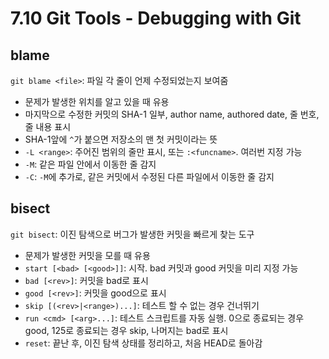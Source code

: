 # 7.10 Git Tools - Debugging with Git

## blame

`git blame <file>`: 파일 각 줄이 언제 수정되었는지 보여줌

- 문제가 발생한 위치를 알고 있을 때 유용
- 마지막으로 수정한 커밋의 SHA-1 일부, author name, authored date, 줄 번호, 줄 내용 표시
- SHA-1앞에 `^`가 붙으면 저장소의 맨 첫 커밋이라는 뜻
- `-L <range>`: 주어진 범위의 줄만 표시, 또는 `:<funcname>`. 여러번 지정 가능
- `-M`: 같은 파일 안에서 이동한 줄 감지
- `-C`: `-M`에 추가로, 같은 커밋에서 수정된 다른 파일에서 이동한 줄 감지

## bisect

`git bisect`: 이진 탐색으로 버그가 발생한 커밋을 빠르게 찾는 도구

- 문제가 발생한 커밋을 모를 때 유용
- `start [<bad> [<good>]]`: 시작. bad 커밋과 good 커밋을 미리 지정 가능
- `bad [<rev>]`: 커밋을 bad로 표시
- `good [<rev>]`: 커밋을 good으로 표시
- `skip [(<rev>|<range>)...]`: 테스트 할 수 없는 경우 건너뛰기
- `run <cmd> [<arg>...]`: 테스트 스크립트를 자동 실행. 0으로 종료되는 경우 good, 125로 종료되는 경우 skip, 나머지는 bad로 표시
- `reset`: 끝난 후, 이진 탐색 상태를 정리하고, 처음 HEAD로 돌아감
